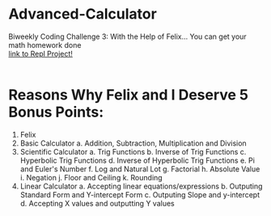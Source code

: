 # Advanced-Calculator
Biweekly Coding Challenge 3: With the Help of Felix... You can get your math homework done
<br/>
[link to Repl Project!](https://repl.it/@FranklinOguama/Advanced-Calculator#README.md)
<br/><br/>
# Reasons Why Felix and I Deserve 5 Bonus Points:
1. Felix
2. Basic Calculator
	a. Addition, Subtraction, Multiplication and Division
3. Scientific Calculator
	a. Trig Functions
	b. Inverse of Trig Functions
	c. Hyperbolic Trig Functions
	d. Inverse of Hyperbolic Trig Functions
	e. Pi and Euler's Number
	f. Log and Natural Lot
	g. Factorial
	h. Absolute Value
	i. Negation
	j. Floor and Ceiling
	k. Rounding
4. Linear Calculator
	a. Accepting linear equations/expressions
	b. Outputing Standard Form and Y-intercept Form
	c. Outputing Slope and y-intercept
	d. Accepting X values and outputting Y values